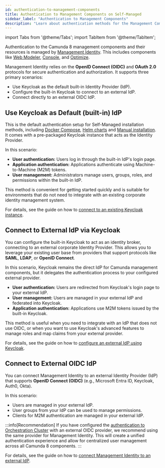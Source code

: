 ```yaml
---
id: authentication-to-management-components
title: Authentication to Management Components on Self-Managed
sidebar_label: "Authentication to Management Components"
description: "Learn about authentication methods for the Management Components on Self-Managed and how to choose the right one for your environment."
---
```


import Tabs from '@theme/Tabs';
import TabItem from '@theme/TabItem';

Authentication to the Camunda 8 management components and their resources is managed by [Management Identity](/self-managed/components/management-identity/overview.md). This includes components like [Web Modeler](/self-managed/components/modeler/web-modeler/overview.md), [Console](/self-managed/components/console/overview.md), and [Optimize](/self-managed/components/optimize/overview.md).

Management Identity relies on the **OpenID Connect (OIDC)** and **OAuth 2.0** protocols for secure authentication and authorization. It supports three primary scenarios:

- Use Keycloak as the default built-in Identity Provider (IdP).
- Configure the built-in Keycloak to connect to an external IdP.
- Connect directly to an external OIDC IdP.

## Use Keycloak as Default (built-in) IdP

This is the default authentication setup for Self-Managed installation methods, including [Docker Compose](/self-managed/quickstart/developer-quickstart/docker-compose.md), [Helm charts](/self-managed/installation-methods/helm/index.md) and [Manual installation](/self-managed/installation-methods/manual/install.md). It comes with a pre-packaged Keycloak instance that acts as the Identity Provider.

In this scenario:

- **User authentication:** Users log in through the built-in IdP's login page.
- **Application authentication:** Applications authenticate using Machine-to-Machine (M2M) tokens.
- **User management:** Administrators manage users, groups, roles, and permissions within the built-in IdP.

This method is convenient for getting started quickly and is suitable for environments that do not need to integrate with an existing corporate identity management system.

For details, see the guide on how to [connect to an existing Keycloak instance](/self-managed/components/management-identity/configuration/connect-to-an-existing-keycloak.md).

## Connect to External IdP via Keycloak

You can configure the built-in Keycloak to act as an identity broker, connecting to an external corporate Identity Provider. This allows you to leverage your existing user base from providers that support protocols like **SAML**, **LDAP**, or **OpenID Connect**.

In this scenario, Keycloak remains the direct IdP for Camunda management components, but it delegates the authentication process to your configured external provider.

- **User authentication:** Users are redirected from Keycloak's login page to your external IdP.
- **User management:** Users are managed in your external IdP and federated into Keycloak.
- **Application authentication:** Applications use M2M tokens issued by the built-in Keycloak.

This method is useful when you need to integrate with an IdP that does not use OIDC, or when you want to use Keycloak's advanced features to manage roles and map claims from your external provider.

For details, see the guide on how to [configure an external IdP using Keycloak](/self-managed/components/management-identity/configuration/configure-external-identity-provider.md).

## Connect to External OIDC IdP

You can connect Management Identity to an external Identity Provider (IdP) that supports **OpenID Connect (OIDC)** (e.g., Microsoft Entra ID, Keycloak, Auth0, Okta).

In this scenario:

- Users are managed in your external IdP.
- User groups from your IdP can be used to manage permissions.
- Clients for M2M authentication are managed in your external IdP.

:::info[Recommendation]
If you have configured the [authentication to Orchestration Cluster](authentication-to-orchestration-cluster.md#oidc) with an external OIDC provider, we recommend using the same provider for Management Identity. This will create a unified authentication experience and allow for centralized user management across all Camunda 8 components.
:::

For details, see the guide on how to [connect Management Identity to an external IdP](/self-managed/components/management-identity/configuration/connect-to-an-oidc-provider.md).
